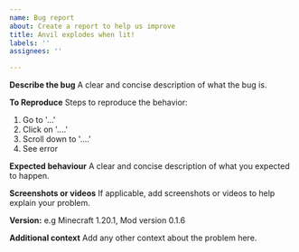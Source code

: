 ```yaml
---
name: Bug report
about: Create a report to help us improve
title: Anvil explodes when lit!
labels: ''
assignees: ''

---
```


**Describe the bug**
A clear and concise description of what the bug is.

**To Reproduce**
Steps to reproduce the behavior:
1. Go to '...'
2. Click on '....'
3. Scroll down to '....'
4. See error

**Expected behaviour**
A clear and concise description of what you expected to happen.

**Screenshots or videos**
If applicable, add screenshots or videos to help explain your problem.

**Version:**
e.g Minecraft 1.20.1, Mod version 0.1.6

**Additional context**
Add any other context about the problem here.
